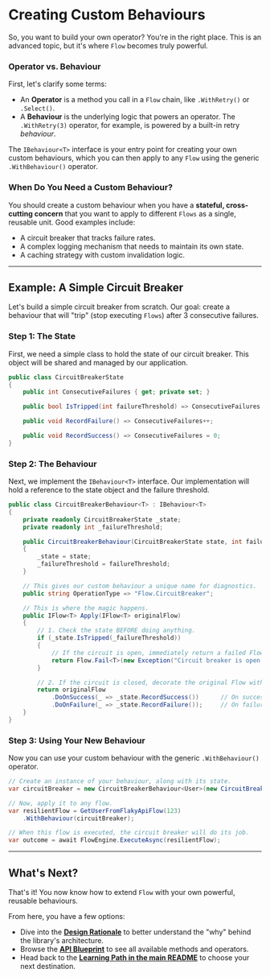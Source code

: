 # Creating Custom Behaviours

So, you want to build your own operator? You're in the right place. This is an advanced topic, but it's where `Flow` becomes truly powerful.

### Operator vs. Behaviour

First, let's clarify some terms:

*   An **Operator** is a method you call in a `Flow` chain, like `.WithRetry()` or `.Select()`.
*   A **Behaviour** is the underlying logic that powers an operator. The `.WithRetry(3)` operator, for example, is powered by a built-in retry *behaviour*.

The `IBehaviour<T>` interface is your entry point for creating your own custom behaviours, which you can then apply to any `Flow` using the generic `.WithBehaviour()` operator.

### When Do You Need a Custom Behaviour?

You should create a custom behaviour when you have a **stateful, cross-cutting concern** that you want to apply to different `Flows` as a single, reusable unit. Good examples include:

*   A circuit breaker that tracks failure rates.
*   A complex logging mechanism that needs to maintain its own state.
*   A caching strategy with custom invalidation logic.

---

## Example: A Simple Circuit Breaker

Let's build a simple circuit breaker from scratch. Our goal: create a behaviour that will "trip" (stop executing `Flows`) after 3 consecutive failures.

### Step 1: The State

First, we need a simple class to hold the state of our circuit breaker. This object will be shared and managed by our application.

```csharp
public class CircuitBreakerState
{
    public int ConsecutiveFailures { get; private set; }

    public bool IsTripped(int failureThreshold) => ConsecutiveFailures >= failureThreshold;

    public void RecordFailure() => ConsecutiveFailures++;

    public void RecordSuccess() => ConsecutiveFailures = 0;
}
```

### Step 2: The Behaviour

Next, we implement the `IBehaviour<T>` interface. Our implementation will hold a reference to the state object and the failure threshold.

```csharp
public class CircuitBreakerBehaviour<T> : IBehaviour<T>
{
    private readonly CircuitBreakerState _state;
    private readonly int _failureThreshold;

    public CircuitBreakerBehaviour(CircuitBreakerState state, int failureThreshold = 3)
    {
        _state = state;
        _failureThreshold = failureThreshold;
    }

    // This gives our custom behaviour a unique name for diagnostics.
    public string OperationType => "Flow.CircuitBreaker";

    // This is where the magic happens.
    public IFlow<T> Apply(IFlow<T> originalFlow)
    {
        // 1. Check the state BEFORE doing anything.
        if (_state.IsTripped(_failureThreshold))
        {
            // If the circuit is open, immediately return a failed Flow.
            return Flow.Fail<T>(new Exception("Circuit breaker is open."));
        }

        // 2. If the circuit is closed, decorate the original Flow with our logic.
        return originalFlow
            .DoOnSuccess(_ => _state.RecordSuccess())      // On success, reset the counter.
            .DoOnFailure(_ => _state.RecordFailure());     // On failure, increment it.
    }
}
```

### Step 3: Using Your New Behaviour

Now you can use your custom behaviour with the generic `.WithBehaviour()` operator.

```csharp
// Create an instance of your behaviour, along with its state.
var circuitBreaker = new CircuitBreakerBehaviour<User>(new CircuitBreakerState());

// Now, apply it to any flow.
var resilientFlow = GetUserFromFlakyApiFlow(123)
    .WithBehaviour(circuitBreaker);

// When this flow is executed, the circuit breaker will do its job.
var outcome = await FlowEngine.ExecuteAsync(resilientFlow);
```

---

## What's Next?

That's it! You now know how to extend `Flow` with your own powerful, reusable behaviours.

From here, you have a few options:
*   Dive into the **[Design Rationale](./DesignRationale.md)** to better understand the "why" behind the library's architecture.
*   Browse the **[API Blueprint](./ApiBlueprint.cs)** to see all available methods and operators.
*   Head back to the **[Learning Path in the main README](../README.md#intrigued-heres-your-learning-path-🗺️)** to choose your next destination.